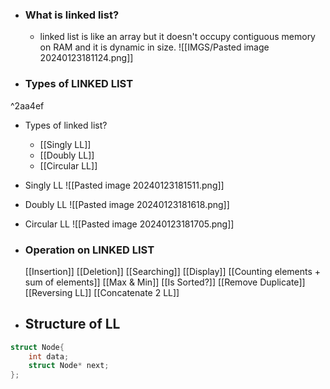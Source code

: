 

- ### What is linked list?
	- linked list is like an array but it doesn't occupy contiguous memory on RAM and it is dynamic in size.
	![[IMGS/Pasted image 20240123181124.png]]

- ### Types of LINKED LIST

^2aa4ef

- Types of linked list?
	- [[Singly LL]]
	- [[Doubly LL]]
	- [[Circular LL]]
- Singly LL
	![[Pasted image 20240123181511.png]]
- Doubly LL
	![[Pasted image 20240123181618.png]]
- Circular LL
	 ![[Pasted image 20240123181705.png]]



- ### Operation on LINKED LIST
	[[Insertion]]
	[[Deletion]]
	[[Searching]] 
	[[Display]]
	[[Counting elements + sum of elements]]
	[[Max & Min]]
	[[Is Sorted?]]
	[[Remove Duplicate]]
	[[Reversing LL]]
	[[Concatenate 2 LL]]
	


- ## Structure of LL
```c++
struct Node{
	int data;
	struct Node* next;
};
```

